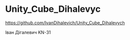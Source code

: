 # Unity_Cube_Dihalevyc

https://github.com/IvanDihalevich/Unity_Cube_Dihalevych

Іван Дігалевич
KN-31